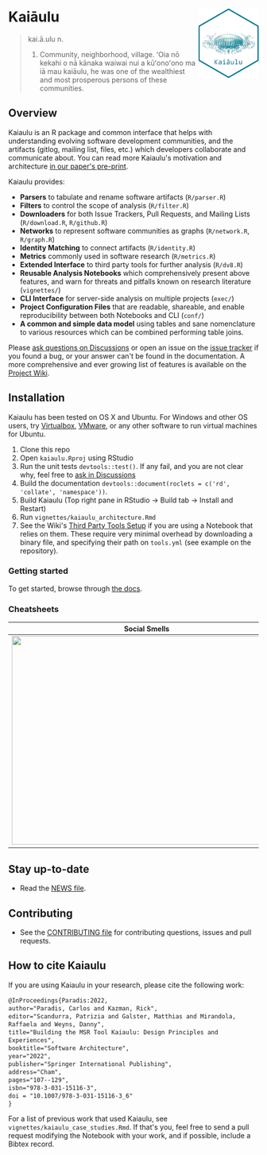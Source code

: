 # Kaiāulu <a href="https://github.com/sailuh/kaiaulu"><img src="man/figures/logo.png" align="right" height="140" /></a>

> kai.ā.ulu
> n.
> 1. Community, neighborhood, village. ʻOia nō kekahi o nā kānaka waiwai nui a kūʻonoʻono ma iā mau kaiāulu, he was one of the wealthiest and most prosperous persons of these communities.

## Overview

Kaiaulu is an R package and common interface that helps with understanding evolving software development communities, and the artifacts (gitlog, mailing list, files, etc.) which developers collaborate and communicate about. You can read more Kaiaulu's motivation and architecture [in our paper's pre-print](https://arxiv.org/abs/2304.14570).

Kaiaulu provides:

 * **Parsers** to tabulate and rename software artifacts (`R/parser.R`)
 * **Filters** to control the scope of analysis (`R/filter.R`)
 * **Downloaders** for both Issue Trackers, Pull Requests, and Mailing Lists (`R/download.R`, `R/github.R`)
 * **Networks** to represent software communities as graphs (`R/network.R`, `R/graph.R`)
 * **Identity Matching** to connect artifacts (`R/identity.R`)
 * **Metrics** commonly used in software research (`R/metrics.R`)
 * **Extended Interface** to third party tools for further analysis (`R/dv8.R`)
 * **Reusable Analysis Notebooks** which comprehensively present above features, and warn for threats and pitfalls known on research literature (`vignettes/`)
 * **CLI Interface** for server-side analysis on multiple projects (`exec/`)
 * **Project Configuration Files** that are readable, shareable, and enable reproducibility between both Notebooks and CLI (`conf/`) 
 * **A common and simple data model** using tables and sane nomenclature to various resources which can be combined performing table joins.

Please [ask questions on Discussions](https://github.com/sailuh/kaiaulu/discussions) or open an issue on the [issue tracker](https://github.com/sailuh/kaiaulu/issues) if you found a bug, or your answer can't be found in the documentation. A more comprehensive and ever growing list of features is available on the [Project Wiki](https://github.com/sailuh/kaiaulu/wiki). 


## Installation 

Kaiaulu has been tested on OS X and Ubuntu. For Windows and other OS users, try [Virtualbox](https://www.virtualbox.org/),
[VMware](https://www.vmware.com/), or any other software to run virtual machines for Ubuntu. 


 1. Clone this repo 
 2. Open `kaiaulu.Rproj` using RStudio
 3. Run the unit tests `devtools::test()`. If any fail, and you are not clear why, feel free to [ask in Discussions](https://github.com/sailuh/kaiaulu/discussions)
 4. Build the documentation `devtools::document(roclets = c('rd', 'collate', 'namespace'))`.
 5. Build Kaiaulu (Top right pane in RStudio -> Build tab -> Install and Restart)
 6. Run `vignettes/kaiaulu_architecture.Rmd` 
 7. See the Wiki's [Third Party Tools Setup](https://github.com/sailuh/kaiaulu/wiki/Third-Party-Tools-Setup) if you are using a Notebook that relies on them. These require very minimal overhead by downloading a binary file, and specifying their path on `tools.yml` (see example on the repository). 
 
### Getting started

To get started, browse through [the docs](http://itm0.shidler.hawaii.edu/kaiaulu).

### Cheatsheets


| Social Smells | DV8 |
| ------------- | ------------- |
| <a href="https://github.com/sailuh/kaiaulu_cheatsheet/blob/main/cheatsheets/social-smells-cheatsheet.pdf"><img src="https://github.com/sailuh/kaiaulu_cheatsheet/blob/main/cheatsheets/social_smells_cheatsheet.png" width="543" height="420"/></a> |  <a href="https://github.com/sailuh/kaiaulu_cheatsheet/blob/main/cheatsheets/dv8-cheatsheet.pdf"><img src="https://github.com/sailuh/kaiaulu_cheatsheet/blob/main/cheatsheets/dv8_cheatsheet.png" width="543" height="420"/></a>   |



## Stay up-to-date

 * Read the [NEWS file](https://github.com/sailuh/kaiaulu/blob/master/NEWS.md).

## Contributing

 * See the [CONTRIBUTING file](https://github.com/sailuh/kaiaulu/blob/master/CONTRIBUTING.md) for contributing questions, issues and pull requests.

## How to cite Kaiaulu 

If you are using Kaiaulu in your research, please cite the following work: 

```
@InProceedings{Paradis:2022,
author="Paradis, Carlos and Kazman, Rick",
editor="Scandurra, Patrizia and Galster, Matthias and Mirandola, Raffaela and Weyns, Danny",
title="Building the MSR Tool Kaiaulu: Design Principles and Experiences",
booktitle="Software Architecture",
year="2022",
publisher="Springer International Publishing",
address="Cham",
pages="107--129",
isbn="978-3-031-15116-3",
doi = "10.1007/978-3-031-15116-3_6"
}
```

For a list of previous work that used Kaiaulu, see `vignettes/kaiaulu_case_studies.Rmd`. If that's you, feel free to send a pull request modifying the Notebook with your work, and if possible, include a Bibtex record. 
